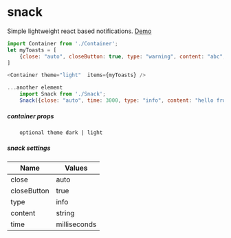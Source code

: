 # snack
Simple lightweight react based notifications.
[Demo](https://otas13.github.io/snack/)

```javascript
import Container from './Container';
let myToasts = [
    {close: "auto", closeButton: true, type: "warning", content: "abc", time: 3000}
]

<Container theme="light"  items={myToasts} />

...another element
    import Snack from './Snack';
    Snack({close: "auto", time: 3000, type: "info", content: "hello from testElem"});
```

##### container props
```
    optional theme dark | light
```

##### snack settings

| Name          | Values                    |
| ------------- | ------------------------  |
| close         | auto | require            |
| closeButton   | true | false              |
| type          | info | warning | error    |
| content       | string                    |
| time          | milliseconds              |

